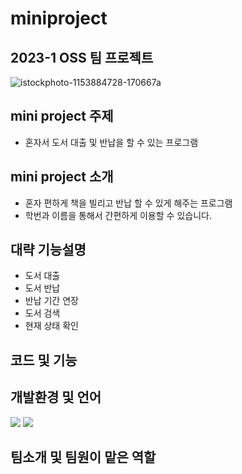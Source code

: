 # miniproject

## 2023-1 OSS 팀 프로젝트
![istockphoto-1153884728-170667a](https://user-images.githubusercontent.com/130721702/236655140-bf8c71e0-d82a-4a1f-9273-a8ebbd1545a9.jpg)

## mini project 주제
* 혼자서 도서 대출 및 반납을 할 수 있는 프로그램

## mini project 소개
* 혼자 편하게 책을 빌리고 반납 할 수 있게 해주는 프로그램
* 학번과 이름을 통해서 간편하게 이용할 수 있습니다.

## 대략 기능설명
* 도서 대출
* 도서 반납
* 반납 기간 연장
* 도서 검색
* 현재 상태 확인

## 코드 및 기능




## 개발환경 및 언어
<img src="https://img.shields.io/badge/C-A8B9CC?style=flat&logo=C&logoColor=white"/>
 <img src="https://img.shields.io/badge/Git-F05032?style=flat&logo=Git&logoColor=white"/>

## 팀소개 및 팀원이 맡은 역할
